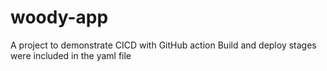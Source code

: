 # woody-app
A project to demonstrate CICD with GitHub action
Build and deploy stages were included in the yaml file